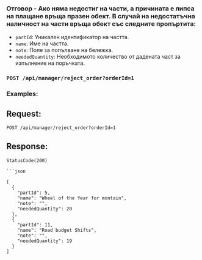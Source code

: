 ### Отговор - Ако няма недостиг на части, а причината е липса на плащане връща празен обект. В случай на недостатъчна наличност на части връща обект със следните пропъртита:

- `partId`: Уникален идентификатор на частта.
- `name`: Име на частта.
- `note`: Поле за попълване на бележка.
- `neededQuantity`: Необходимото количество от дадената част за изпълнение на поръчката.

### `POST /api/manager/reject_order?orderId=1`

### Examples:

## Request:

```
POST /api/manager/reject_order?orderId=1
```

## Response:
```
StatusCode(200)

```json
	
[
  {
    "partId": 5,
    "name": "Wheel of the Year for montain",
    "note": "",
    "neededQuantity": 20
  },
  {
    "partId": 11,
    "name": "Road budget Shifts",
    "note": "",
    "neededQuantity": 19
  }
]

```
